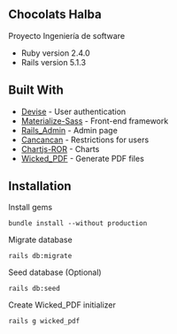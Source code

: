 ## Chocolats Halba
Proyecto Ingeniería de software

* Ruby version
	2.4.0
* Rails version
	5.1.3

## Built With

* [Devise](https://github.com/plataformatec/devise) - User authentication
* [Materialize-Sass](https://github.com/mkhairi/materialize-sass) - Front-end framework
* [Rails_Admin](https://github.com/sferik/rails_admin) - Admin page
* [Cancancan](https://github.com/CanCanCommunity/cancancan) - Restrictions for users
* [Chartjs-ROR](https://github.com/airblade/chartjs-ror) - Charts
* [Wicked_PDF](https://github.com/mileszs/wicked_pdf) - Generate PDF files

## Installation
Install gems
```
bundle install --without production
```
Migrate database
```
rails db:migrate
```
Seed database (Optional)
```
rails db:seed
```
Create Wicked_PDF initializer
```
rails g wicked_pdf
```
